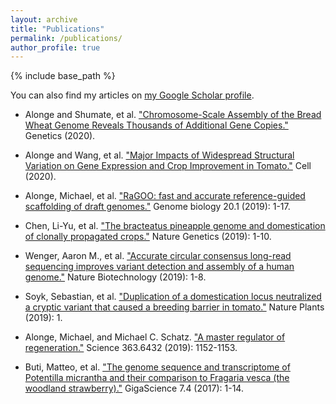```yaml
---
layout: archive
title: "Publications"
permalink: /publications/
author_profile: true
---
```


{% include base_path %}

You can also find my articles on <a href="https://scholar.google.com/citations?user=5zUWawIAAAAJ&hl=en">my Google Scholar profile</a>.

- Alonge and Shumate, et al. ["Chromosome-Scale Assembly of the Bread Wheat Genome Reveals Thousands of Additional Gene Copies."](https://www.genetics.org/content/early/2020/08/12/genetics.120.303501) Genetics (2020).

- Alonge and Wang, et al. ["Major Impacts of Widespread Structural Variation on Gene Expression and Crop Improvement in Tomato."](https://www.sciencedirect.com/science/article/pii/S0092867420306164) Cell (2020).

- Alonge, Michael, et al. ["RaGOO: fast and accurate reference-guided scaffolding of draft genomes."](https://genomebiology.biomedcentral.com/articles/10.1186/s13059-019-1829-6) Genome biology 20.1 (2019): 1-17.

- Chen, Li-Yu, et al. ["The bracteatus pineapple genome and domestication of clonally propagated crops."](https://www.nature.com/articles/s41588-019-0506-8) Nature Genetics (2019): 1-10.

- Wenger, Aaron M., et al. ["Accurate circular consensus long-read sequencing improves variant detection and assembly of a human genome."](https://www.nature.com/articles/s41587-019-0217-9) Nature Biotechnology (2019): 1-8.

- Soyk, Sebastian, et al. ["Duplication of a domestication locus neutralized a cryptic variant that caused a breeding barrier in tomato."](https://www.nature.com/articles/s41477-019-0422-z) Nature Plants (2019): 1.

- Alonge, Michael, and Michael C. Schatz. ["A master regulator of regeneration."](http://science.sciencemag.org/content/363/6432/1152.summary?casa_token=CpKbN573DOUAAAAA:DIg6_s20sz33LcrsB_GpqePxU5vDudcg_Erw2ReApycBJBKKUzPYuMthQVK9hcYPDZ_sezD7Nkjg-e8) Science 363.6432 (2019): 1152-1153.

- Buti, Matteo, et al. ["The genome sequence and transcriptome of Potentilla micrantha and their comparison to Fragaria vesca (the woodland strawberry)."](https://academic.oup.com/gigascience/article/7/4/giy010/4860432) GigaScience 7.4 (2017): 1-14.
